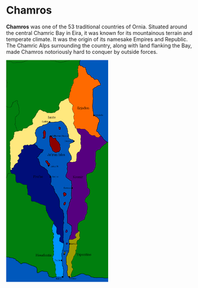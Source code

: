 # Chamros

**Chamros** was one of the 53 traditional countries of Ornia. Situated around the central Chamric Bay in Eira, it was known for its mountainous terrain and temperate climate. It was the origin of its namesake Empires and Republic. The Chamric Alps surrounding the country, along with land flanking the Bay, made Chamros notoriously hard to conquer by outside forces.

[![](https://raw.githubusercontent.com/lel-rc/Ornia-Wiki/master/assets/resized/chamros_RESIZED.jpg)](https://github.com/lel-rc/Ornia-Wiki/blob/master/assets/chamros.png)